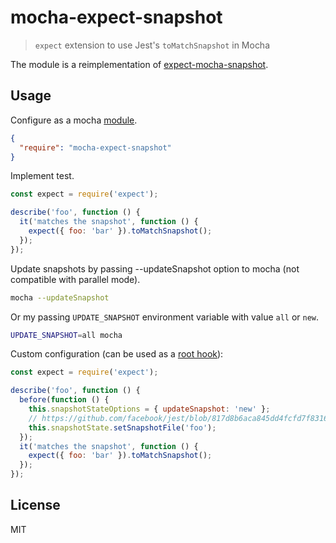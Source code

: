# mocha-expect-snapshot

> `expect` extension to use Jest's `toMatchSnapshot` in Mocha

The module is a reimplementation of [expect-mocha-snapshot](https://github.com/blogfoster/expect-mocha-snapshot).

## Usage

Configure as a mocha [module](https://mochajs.org/#-require-module-r-module).

```json
{
  "require": "mocha-expect-snapshot"
}
```

Implement test.

```js
const expect = require('expect');

describe('foo', function () {
  it('matches the snapshot', function () {
    expect({ foo: 'bar' }).toMatchSnapshot();
  });
});
```

Update snapshots by passing --updateSnapshot option to mocha (not compatible with parallel mode).

```sh
mocha --updateSnapshot
```

Or my passing `UPDATE_SNAPSHOT` environment variable with value `all` or `new`.

```sh
UPDATE_SNAPSHOT=all mocha
```

Custom configuration (can be used as a [root hook](https://mochajs.org/#root-hook-plugins)):

```js
const expect = require('expect');

describe('foo', function () {
  before(function () {
    this.snapshotStateOptions = { updateSnapshot: 'new' };
    // https://github.com/facebook/jest/blob/817d8b6aca845dd4fcfd7f8316293e69f3a116c5/packages/jest-snapshot/src/State.ts#L25-L30
    this.snapshotState.setSnapshotFile('foo');
  });
  it('matches the snapshot', function () {
    expect({ foo: 'bar' }).toMatchSnapshot();
  });
});
```

## License

MIT
